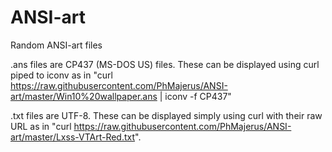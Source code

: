 # ANSI-art
Random ANSI-art files


.ans files are CP437 (MS-DOS US) files. These can be displayed using curl piped to iconv as in "curl https://raw.githubusercontent.com/PhMajerus/ANSI-art/master/Win10%20wallpaper.ans | iconv -f CP437"

.txt files are UTF-8. These can be displayed simply using curl with their raw URL as in "curl https://raw.githubusercontent.com/PhMajerus/ANSI-art/master/Lxss-VTArt-Red.txt".
